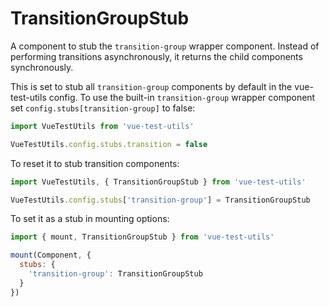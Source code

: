 # TransitionGroupStub

<!-- @todo translation -->

A component to stub the `transition-group` wrapper component. Instead of performing transitions asynchronously, it returns the child components synchronously.

This is set to stub all `transition-group` components by default in the vue-test-utils config. To use the built-in `transition-group` wrapper component set `config.stubs[transition-group]` to false:

```js
import VueTestUtils from 'vue-test-utils'

VueTestUtils.config.stubs.transition = false
```

To reset it to stub transition components:
```js
import VueTestUtils, { TransitionGroupStub } from 'vue-test-utils'

VueTestUtils.config.stubs['transition-group'] = TransitionGroupStub
```

To set it as a stub in mounting options:

```js
import { mount, TransitionGroupStub } from 'vue-test-utils'

mount(Component, {
  stubs: {
    'transition-group': TransitionGroupStub
  }
})
```
